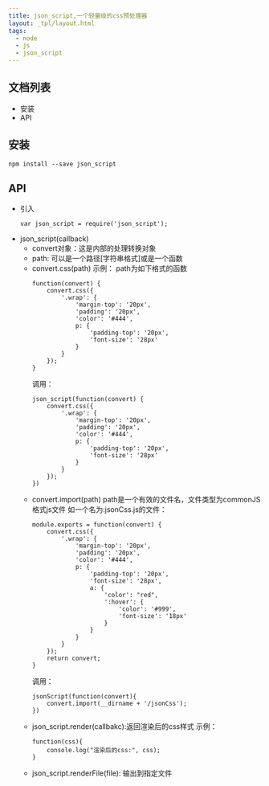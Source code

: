 ```yaml
---
title: json_script,一个轻量级的css预处理器
layout: _tpl/layout.html
tags:
  - node
  - js
  - json_script
---
```


## 文档列表

* 安装
* API


## 安装

```git 
npm install --save json_script
```

## API

  * 引入
  	```node
  	var json_script = require('json_script');
	```
  * json_script(callback)
  	* convert对象：这是内部的处理转换对象
  	* path: 可以是一个路径[字符串格式]或是一个函数
  	* convert.css(path)
  		示例：
  		path为如下格式的函数
  		```node
  		function(convert) {
		    convert.css({
		        '.wrap': {
		            'margin-top': '20px',
		            'padding': '20px',
		            'color': '#444',
		            p: {
		                'padding-top': '20px',
		                'font-size': '28px'
		            }
		        }
		    });
		}
		```
		调用：
		```node
		json_script(function(convert) {
		    convert.css({
		        '.wrap': {
		            'margin-top': '20px',
		            'padding': '20px',
		            'color': '#444',
		            p: {
		                'padding-top': '20px',
		                'font-size': '28px'
		            }
		        }
		    });
		})
		```
	* convert.import(path)
		path是一个有效的文件名，文件类型为commonJS格式js文件
		如一个名为:jsonCss.js的文件：
		```node
		module.exports = function(convert) {
		    convert.css({
		        '.wrap': {
		            'margin-top': '20px',
		            'padding': '20px',
		            'color': '#444',
		            p: {
		                'padding-top': '20px',
		                'font-size': '28px',
		                a: {
		                    'color': "red",
		                    ':hover': {
		                        'color': '#999',
		                        'font-size': '18px'
		                    }
		                }
		            }
		        }
		    });
		    return convert;
		}
		```
		调用：
		```node
		jsonScript(function(convert){
			convert.import(__dirname + '/jsonCss');
		})
		```
	* json_script.render(callbakc):返回渲染后的css样式
		示例：
		```node
		function(css){
			console.log("渲染后的css:", css);
		}
		```
	* json_script.renderFile(file): 输出到指定文件
